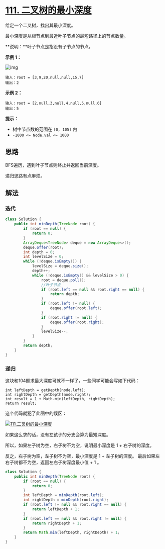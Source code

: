 # [111. 二叉树的最小深度](https://leetcode-cn.com/problems/minimum-depth-of-binary-tree/)

给定一个二叉树，找出其最小深度。

最小深度是从根节点到最近叶子节点的最短路径上的节点数量。

**说明：**叶子节点是指没有子节点的节点。

 

**示例 1：**

![img](https://assets.leetcode.com/uploads/2020/10/12/ex_depth.jpg)

```
输入：root = [3,9,20,null,null,15,7]
输出：2
```

**示例 2：**

```
输入：root = [2,null,3,null,4,null,5,null,6]
输出：5
```

 

**提示：**

- 树中节点数的范围在 `[0, 105]` 内
- `-1000 <= Node.val <= 1000`

## 思路

BFS遍历，遇到叶子节点则终止并返回当前深度。

递归思路有点麻烦。

## 解法

### 迭代

```java
class Solution {
    public int minDepth(TreeNode root) {
        if (root == null) {
            return 0;
        }
        ArrayDeque<TreeNode> deque = new ArrayDeque<>();
        deque.offer(root);
        int depth = 0;
        int levelSize = 0;
        while (!deque.isEmpty()) {
            levelSize = deque.size();
            depth++;
            while (!deque.isEmpty() && levelSize > 0) {
                root = deque.poll();
                //叶子节点
                if (root.left == null && root.right == null) {
                    return depth;
                }
                if (root.left != null) {
                    deque.offer(root.left);
                }
                if (root.right != null) {
                    deque.offer(root.right);
                }
                levelSize--;
            }
        }
        return depth;
    }
}
```

### 递归

这块和104题求最大深度可就不一样了，一些同学可能会写如下代码：

```
int leftDepth = getDepth(node.left);
int rightDepth = getDepth(node.right);
int result = 1 + Math.min(leftDepth, rightDepth);
return result;
```

这个代码就犯了此图中的误区：

[![111.二叉树的最小深度](https://camo.githubusercontent.com/93b85ef3d6e7a070f3281f4cf8949ec7affb07261311f989848ce2e7167ef5b6/68747470733a2f2f696d672d626c6f672e6373646e696d672e636e2f32303231303230333135353830303530332e706e67)](https://camo.githubusercontent.com/93b85ef3d6e7a070f3281f4cf8949ec7affb07261311f989848ce2e7167ef5b6/68747470733a2f2f696d672d626c6f672e6373646e696d672e636e2f32303231303230333135353830303530332e706e67)

如果这么求的话，没有左孩子的分支会算为最短深度。

所以，如果左子树为空，右子树不为空，说明最小深度是 1 + 右子树的深度。

反之，右子树为空，左子树不为空，最小深度是 1 + 左子树的深度。 最后如果左右子树都不为空，返回左右子树深度最小值 + 1 。

```java
class Solution {
    public int minDepth(TreeNode root) {
        if (root == null) {
            return 0;
        }
        int leftDepth = minDepth(root.left);
        int rightDepth = minDepth(root.right);
        if (root.left != null && root.right == null) {
            return leftDepth + 1;
        }
        if (root.left == null && root.right != null) {
            return rightDepth + 1;
        }
        return Math.min(leftDepth, rightDepth) + 1;
    }
}
```

